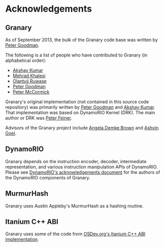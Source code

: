 # Acknowledgements

## Granary
As of September 2013, the bulk of the Granary code base was written by [Peter Goodman](https://github.com/pgoodman).

The following is a list of people who have contributed to Granary (in alphabetical order):

 * [Akshay Kumar](https://github.com/kumarak)
 * [Mehrad Khalesi](https://github.com/mehrad-kh)
 * [Olantuji Ruwase](https://github.com/tjruwase)
 * [Peter Goodman](https://github.com/pgoodman)
 * [Peter McCormick](https://github.com/pdmccormick)

Granary's original implementation (not contained in this source code repository) was primarily
written by [Peter Goodman](https://github.com/pgoodman) and [Akshay Kumar](https://github.com/kumarak). That implementation was based on DynamoRIO Kernel (DRK).
The main author or DRK was [Peter Feiner](https://github.com/peterfeiner).

Advisors of the Granary project include [Angela Demke Brown](https://github.com/demkebrown) and [Ashvin Goel](https://github.com/ashvingoel).

## DynamoRIO
Granary depends on the instruction encoder, decoder, intermediate representation, and various
instruction manipulation APIs of DynamoRIO. Please see [DynamoRIO's acknowledgements document](https://code.google.com/p/dynamorio/source/browse/trunk/ACKNOWLEDGEMENTS)
for the authors of the DynamoRIO components of Granary.

## MurmurHash
Granary uses Austin Appleby's MurmurHash as a hashing routine.

## Itanium C++ ABI
Granary uses some of the code from [OSDev.org's Itanium C++ ABI implementation](http://wiki.osdev.org/C++).
